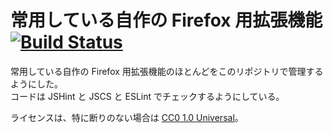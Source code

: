 常用している自作の Firefox 用拡張機能 [![Build Status](https://api.travis-ci.org/syoichi/xpi.svg?branch=master)](https://travis-ci.org/syoichi/xpi)
==========

常用している自作の Firefox 用拡張機能のほとんどをこのリポジトリで管理するようにした。  
コードは JSHint と JSCS と ESLint でチェックするようにしている。

ライセンスは、特に断りのない場合は [CC0 1.0 Universal](https://creativecommons.org/publicdomain/zero/1.0/deed.ja)。
